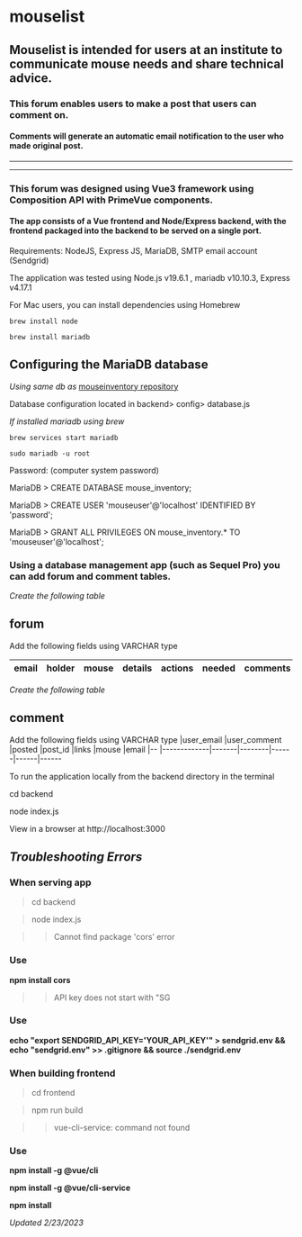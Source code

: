 # mouselist


## Mouselist is intended for users at an institute to communicate mouse needs and share technical advice.

### This forum enables users to make a post that users can comment on. 

#### Comments will generate an automatic email notification to the user who made original post.


---
---
### This forum was designed using Vue3 framework using Composition API with PrimeVue components. 

#### The app consists of a Vue frontend and Node/Express backend, with the frontend packaged into the backend to be served on a single port.



Requirements: NodeJS, Express JS, MariaDB, SMTP email account (Sendgrid)



The application was tested using Node.js v19.6.1 , mariadb v10.10.3, Express v4.17.1


For Mac users, you can install dependencies using Homebrew

`brew install node`

`brew install mariadb`

## Configuring the MariaDB database

_Using same db as_ [mouseinventory repository](https://github.com/musIndex/mouseinventory)

Database configuration located in backend> config> database.js

_If installed mariadb using brew_

`brew services start mariadb`

`sudo mariadb -u root`

Password: (computer system password)

MariaDB > CREATE DATABASE mouse_inventory;

MariaDB > CREATE USER 'mouseuser'@'localhost' IDENTIFIED BY 'password';

MariaDB > GRANT ALL PRIVILEGES ON mouse_inventory.* TO 'mouseuser'@'localhost';

### Using a database management app (such as Sequel Pro) you can add **forum** and **comment** tables.

_Create the following table_

## forum

Add the following fields using VARCHAR type

|email |holder |mouse |details |actions |needed |comments |posted |links
|------|-------|------|--------|--------|-------|---------|-------|------|



_Create the following table_

## comment

Add the following fields using VARCHAR type
|user_email |user_comment |posted |post_id |links |mouse |email
|--         |-------------|-------|--------|------|------|------

To run the application locally from the backend directory in the terminal

cd backend

node index.js

View in a browser at http://localhost:3000

## _Troubleshooting Errors_


### When serving app

>cd backend

>node index.js

>>Cannot find package 'cors’ error

### Use
**npm install cors**


>>API key does not start with "SG

### Use

**echo "export SENDGRID_API_KEY='YOUR_API_KEY'" > sendgrid.env && echo "sendgrid.env" >> .gitignore && source ./sendgrid.env**

### When building frontend

>cd frontend

>npm run build

>>vue-cli-service: command not found

### Use
**npm install -g @vue/cli**

**npm install -g @vue/cli-service**

**npm install**

_Updated 2/23/2023_

